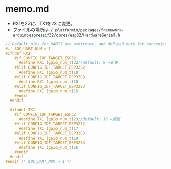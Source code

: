 memo.md
==

* RX1を22に、TX1を23に変更。
* ファイルの場所は<code>~/.platformio/packages/framework-arduinoespressif32/cores/esp32/HardwareSerial.h</code>

```h
// Default pins for UART1 are arbitrary, and defined here for convenience.
#if SOC_UART_NUM > 1
#ifndef RX1
    #if CONFIG_IDF_TARGET_ESP32
      #define RX1 (gpio_num_t)22//default: 9 ←変更
    #elif CONFIG_IDF_TARGET_ESP32S2
      #define RX1 (gpio_num_t)18
    #elif CONFIG_IDF_TARGET_ESP32C3
      #define RX1 (gpio_num_t)18
    #elif CONFIG_IDF_TARGET_ESP32S3
      #define RX1 (gpio_num_t)15
    #endif
  #endif

  #ifndef TX1
    #if CONFIG_IDF_TARGET_ESP32
      #define TX1 (gpio_num_t)23//default: 10 ←変更
    #elif CONFIG_IDF_TARGET_ESP32S2
      #define TX1 (gpio_num_t)17
    #elif CONFIG_IDF_TARGET_ESP32C3
      #define TX1 (gpio_num_t)19
    #elif CONFIG_IDF_TARGET_ESP32S3
      #define TX1 (gpio_num_t)16
    #endif
  #endif
#endif /* SOC_UART_NUM > 1 */
```